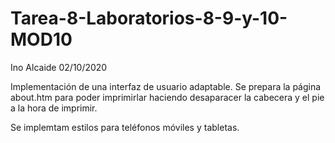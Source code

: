 # Tarea-8-Laboratorios-8-9-y-10-MOD10

Ino Alcaide
02/10/2020

Implementación de una interfaz de usuario adaptable. Se prepara la página about.htm para poder 
imprimirlar haciendo desaparacer la cabecera y el pie a la hora de imprimir.

Se implemtam estilos para teléfonos móviles y tabletas.

